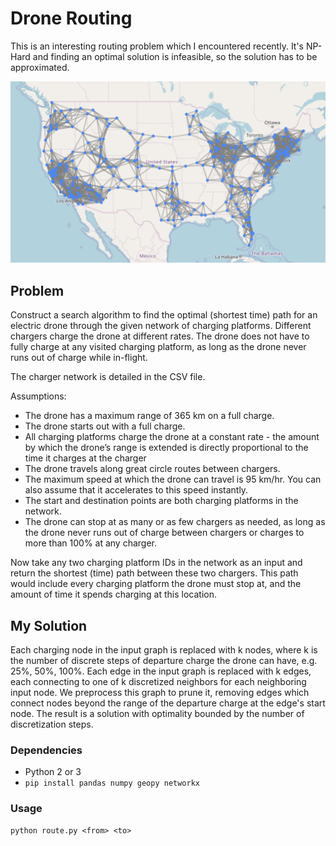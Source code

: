 # Drone Routing

This is an interesting routing problem which I encountered recently.
It's NP-Hard and finding an optimal solution is infeasible, so the solution
has to be approximated.

![screenshot](screenshot.png)

## Problem

Construct a search algorithm to find the optimal (shortest time) path for an electric drone through the given network of charging platforms. Different chargers charge the drone at different rates. The drone does not have to fully charge at any visited charging platform, as long as the drone never runs out of charge while in-flight.

The charger network is detailed in the CSV file.

Assumptions:

- The drone has a maximum range of 365 km on a full charge.
- The drone starts out with a full charge.
- All charging platforms charge the drone at a constant rate - the amount by which the drone’s range is
extended is directly proportional to the time it charges at the charger
- The drone travels along great circle routes between chargers.
- The maximum speed at which the drone can travel is 95 km/hr. You can also assume that it accelerates
to this speed instantly.
- The start and destination points are both charging platforms in the network.
- The drone can stop at as many or as few chargers as needed, as long as the drone never runs out of
charge between chargers or charges to more than 100% at any charger.

Now take any two charging platform IDs in the network as an input and return the shortest (time) path between these two chargers. This path would include every charging platform the drone must stop at, and the amount of time it spends charging at this location.

## My Solution

Each charging node in the input graph is replaced with k nodes, where k is
the number of discrete steps of departure charge the drone can have, e.g. 25%, 50%, 100%.
Each edge in the input graph is replaced with k edges, each connecting to one of k discretized
neighbors for each neighboring input node. We preprocess this graph to  prune it, removing
edges which connect nodes beyond the range of the departure charge at the edge's start
node. The result is a solution with optimality bounded by the number of discretization steps.

### Dependencies

- Python 2 or 3
- `pip install pandas numpy geopy networkx`

### Usage

```shell
python route.py <from> <to>
```
